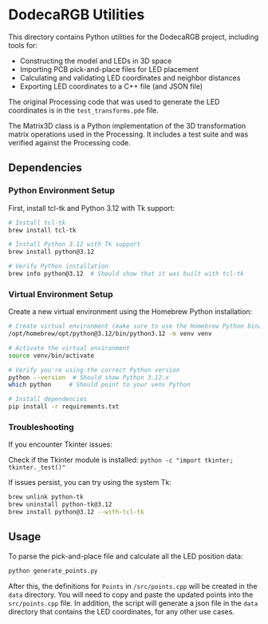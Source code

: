 # DodecaRGB Utilities

This directory contains Python utilities for the DodecaRGB project, including tools for:

- Constructing the model and LEDs in 3D space
- Importing PCB pick-and-place files for LED placement
- Calculating and validating LED coordinates and neighbor distances
- Exporting LED coordinates to a C++ file (and JSON file)

The original Processing code that was used to generate the LED coordinates is in the `test_transforms.pde` file.

The Matrix3D class is a Python implementation of the 3D transformation matrix operations used in the Processing. It includes a test suite and was verified against the Processing code.

## Dependencies

### Python Environment Setup

First, install tcl-tk and Python 3.12 with Tk support:

```bash
# Install tcl-tk
brew install tcl-tk

# Install Python 3.12 with Tk support
brew install python@3.12

# Verify Python installation
brew info python@3.12  # Should show that it was built with tcl-tk
```

### Virtual Environment Setup

Create a new virtual environment using the Homebrew Python installation:

```bash
# Create virtual environment (make sure to use the Homebrew Python binary)
/opt/homebrew/opt/python@3.12/bin/python3.12 -m venv venv

# Activate the virtual environment
source venv/bin/activate

# Verify you're using the correct Python version
python --version  # Should show Python 3.12.x
which python     # Should point to your venv Python

# Install dependencies
pip install -r requirements.txt
```

### Troubleshooting

If you encounter Tkinter issues:

Check if the Tkinter module is installed: `python -c "import tkinter; tkinter._test()"`

If issues persist, you can try using the system Tk:

```bash
brew unlink python-tk
brew uninstall python-tk@3.12
brew install python@3.12 --with-tcl-tk
```

## Usage

To parse the pick-and-place file and calculate all the LED position data:

```bash
python generate_points.py
```

After this, the definitions for `Points` in `/src/points.cpp`  will be created in the `data` directory. You will need to copy and paste the updated points into the `src/points.cpp` file. In addition, the script will generate a json file in the `data` directory that contains the LED coordinates, for any other use cases.

